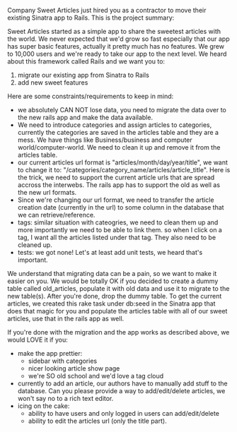 Company Sweet Articles just hired you as a contractor to move their existing Sinatra app to Rails. This is the project summary:

Sweet Articles started as a simple app to share the sweetest articles with the world. We never expected that we'd grow so fast
especially that our app has super basic features, actually it pretty much has no features. We grew to 10,000 users and we're ready to take
our app to the next level. We heard about this framework called Rails and we want you to:
  1) migrate our existing app from Sinatra to Rails
  2) add new sweet features

Here are some constraints/requirements to keep in mind:

- we absolutely CAN NOT lose data, you need to migrate the data over to the new rails app and make the data available.
- We need to introduce categories and assign articles to categories, currently the categories are saved in the articles table
  and they are a mess. We have things like Business/business and computer world/computer-world. We need to clean it up and
  remove it from the articles table.
- our current articles url format is "articles/month/day/year/title", we want to change it to: "/categories/category_name/articles/article_title".
  Here is the trick, we need to support the current article urls that are spread accross the interwebs. The rails app has to support
  the old as well as the new url formats.
- Since we're changing our url format, we need to transfer the article creation date (currently in the url) to some column in
  the database that we can retrieve/reference.
- tags: similar situation with cateogries, we need to clean them up and more importantly we need to be able to link them.
  so when I click on a tag, I want all the articles listed under that tag. They also need to be cleaned up.
- tests: we got none! Let's at least add unit tests, we heard that's important.


We understand that migrating data can be a pain, so we want to make it easier on you. We would be totally OK if you decided to
create a dummy table called old_articles, populate it with old data and use it to migrate to the new table(s). After you're done,
drop the dummy table. To get the current articles, we created this rake task under db:seed in the Sinatra app that does that magic for you
and populate the articles table with all of our sweet articles, use that in the rails app as well.


If you're done with the migration and the app works as described above, we would LOVE it if you:
- make the app prettier:
  - sidebar with categories
  - nicer looking article show page
  - we're SO old school and we'd love a tag cloud
- currently to add an article, our authors have to manually add stuff to the database. Can you please provide a way to
  add/edit/delete articles, we won't say no to a rich text editor.
- icing on the cake:
  - ability to have users and only logged in users can add/edit/delete
  - ability to edit the articles url (only the title part).



